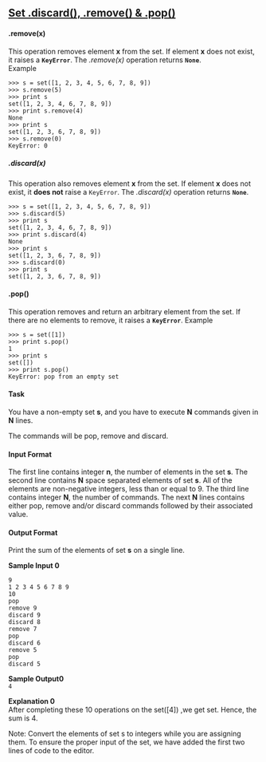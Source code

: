 ## **[Set .discard(), .remove() & .pop()](https://www.hackerrank.com/challenges/py-set-discard-remove-pop)** 
#### .remove(x)

This operation removes element **x** from the set.
If element **x** does not exist, it raises a <strong><code>KeyError</code></strong>.
The <em>.remove(x)</em> operation returns <strong><code>None</code></strong>.<br>Example  
```
>>> s = set([1, 2, 3, 4, 5, 6, 7, 8, 9])
>>> s.remove(5)
>>> print s
set([1, 2, 3, 4, 6, 7, 8, 9])
>>> print s.remove(4)
None
>>> print s
set([1, 2, 3, 6, 7, 8, 9])
>>> s.remove(0)
KeyError: 0
```
##### .discard(x)
This operation also removes element **x** from the set.
If element **x** does not exist, it <strong>does not</strong> raise a <code>KeyError</code>.
The <em>.discard(x)</em> operation returns <strong><code>None</code></strong>.
```
>>> s = set([1, 2, 3, 4, 5, 6, 7, 8, 9])
>>> s.discard(5)
>>> print s
set([1, 2, 3, 4, 6, 7, 8, 9])
>>> print s.discard(4)
None
>>> print s
set([1, 2, 3, 6, 7, 8, 9])
>>> s.discard(0)
>>> print s
set([1, 2, 3, 6, 7, 8, 9])
```
#### .pop()
This operation removes and return an arbitrary element from the set.
If there are no elements to remove, it raises a <strong><code>KeyError</code></strong>.
Example
```
>>> s = set([1])
>>> print s.pop()
1
>>> print s
set([])
>>> print s.pop()
KeyError: pop from an empty set
```
#### Task
You have a non-empty set **s**, and you have to execute **N** commands given in **N** lines.

The commands will be pop, remove and discard.

#### Input Format

The first line contains integer **n**, the number of elements in the set **s**.
The second line contains **N** space separated elements of set **s**. All of the elements are non-negative integers, less than or equal to 9.
The third line contains integer **N**, the number of commands.
The next **N** lines contains either pop, remove and/or discard commands followed by their associated value.

#### Output Format

Print the sum of the elements of set **s** on a single line.

**Sample Input 0**  
```
9
1 2 3 4 5 6 7 8 9
10
pop
remove 9
discard 9
discard 8
remove 7
pop 
discard 6
remove 5
pop 
discard 5
```

**Sample Output0**  
`4`

**Explanation 0**  
After completing these 10 operations on the set([4]) ,we get set. Hence, the sum is 4.

Note: Convert the elements of set s to integers while you are assigning them. To ensure the proper input of the set, we have added the first two lines of code to the editor.